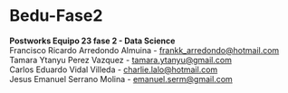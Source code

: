 # Bedu-Fase2
<b>Postworks Equipo 23 fase 2 - Data Science</b> </br>
Francisco Ricardo Arredondo Almuina - frankk_arredondo@hotmail.com </br>
Tamara Ytanyu Perez Vazquez - tamara.ytanyu@gmail.com </br>
Carlos Eduardo Vidal Villeda - charlie.lalo@hotmail.com </br>
Jesus Emanuel Serrano Molina - emanuel.serm@gmail.com

